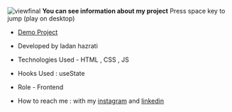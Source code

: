 
![viewfinal](https://github.com/ladan-hazrati-web/t-rex-game/assets/119695832/03db840a-3953-432f-8649-df247983caf6)
**You can see information about my project**
   Press space key to jump (play on desktop)
- [Demo Project](https://ladan-hazrati-web.github.io/t-rex-game/)

- Developed by ladan hazrati

- Technologies Used - HTML , CSS , JS

- Hooks Used : useState 

- Role - Frontend

- How to reach me : with my [instagram](https://www.instagram.com/ladan_hazrati_web) and [linkedin](https://www.linkedin.com/in/ladan-hazrati-web)
